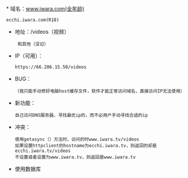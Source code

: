 ﻿﻿* 域名：www.iwara.com(全年龄)

    ecchi.iwara.com(R18)

* 地址：/videos（视频）
  
       和其他（没记）
* IP（可用）：    
  
      https://66.206.15.50/videos
* BUG：
  
      （我只能手动修好电脑host缓存文件，软件才能正常访问域名，直接访问IP无法使用）
* 新功能：
  
      自己访问DNS服务器、寻找最优ip的，而不必用户手动寻找合适的ip
* 冲突：
  
      使用getasync（）方法时，访问的时www.iwara.tv/videos
      如果设置httpclient的hostname为ecchi.iwara.tv，则返回的却是ecchi.iwara.tv/videos
      不设置或者设置为www.iwara.tv，则返回是www.iwara.tv
* 使用数据库